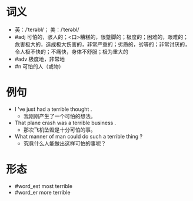 # 词义
- 英：/ˈterəbl/； 美：/ˈterəbl/
- #adj 可怕的，骇人的；<口>糟糕的，很蹩脚的；极度的；困难的，艰难的；危害极大的，造成极大伤害的，非常严重的；劣质的，劣等的；非常讨厌的，令人极不快的；不痛快，身体不舒服；极为重大的
- #adv 极度地，非常地
- #n 可怕的人（或物）
# 例句
- I 've just had a terrible thought .
	- 我刚刚产生了一个可怕的想法。
- That plane crash was a terrible business .
	- 那次飞机坠毁是十分可怕的事。
- What manner of man could do such a terrible thing ?
	- 究竟什么人能做出这样可怕的事呢？
# 形态
- #word_est most terrible
- #word_er more terrible
